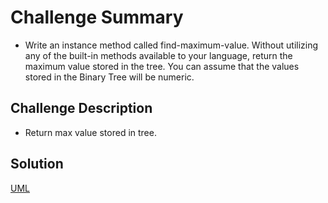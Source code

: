 # Challenge Summary

- Write an instance method called find-maximum-value. Without utilizing any of the built-in methods available to your language, return the maximum value stored in the tree. You can assume that the values stored in the Binary Tree will be numeric.

## Challenge Description

- Return max value stored in tree.

## Solution

[UML](../assets)
